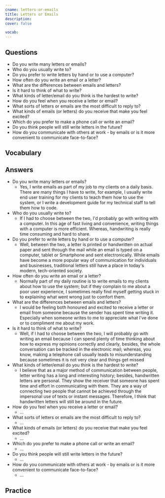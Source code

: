 ```yaml
---
cname: letters-or-emails
title: Letters or Emails
description: 
cover: false

vocab:
---
```

<banner></banner>

## Questions

- Do you write many letters or emails?
- Who do you usually write to?
- Do you prefer to write letters by hand or to use a computer?
- How often do you write an email or a letter?
- What are the differences between emails and letters?
- Is it hard to think of what to write?
- What kinds of letter&#x2F;email do you think is the hardest to write?
- How do you feel when you receive a letter or email?
- What sorts of letters or emails are the most difficult to reply to?
- What kinds of emails (or letters) do you receive that make you feel excited?
- Which do you prefer to make a phone call or write an email?
- Do you think people will still write letters in the future?
- How do you communicate with others at work - by emails or is it more convenient to communicate face-to-face?

## Vocabulary

<vocab-box></vocab-box>

## Answers

- Do you write many letters or emails?
  - Yes, I write emails as part of my job to my clients on a daily basis. There are many things I have to write, for example, I usually write end user training for my clients to teach them how to use the system, or I write a development guide for my technical staff to tell them how to code.
- Who do you usually write to?
  - If I had to choose between the two, I&#39;d probably go with writing with a computer. In this age of fast living and convenience, writing things with a computer is more efficient. Whereas, handwriting is really time consuming and hard to share.
- Do you prefer to write letters by hand or to use a computer?
  - Well, between the two, a letter is printed or handwritten on actual paper and sent through the mail while an email is typed on a computer, tablet or Smartphone and sent electronically. While emails have become a more popular way of communication for individuals and businesses, traditional letters still have a place in today&#39;s modern, tech-oriented society.
- How often do you write an email or a letter?
  - Normally part of my daily routine is to write emails to my clients about how to use the system; but if they complain to me about a poor user experience, I sometimes really find myself getting stuck in to explaining what went wrong just to comfort them.
- What are the differences between emails and letters?
  - I would be feeling both honoured and excited to receive a letter or email from someone because the sender has spent time writing it. Especially when someone writes to me to appreciate what I’ve done or to compliment me about my work.
- Is it hard to think of what to write?
  - Well, if I had to choose between the two, I will probably go with writing an email because I can spend plenty of time thinking about how to express my opinions correctly and clearly, besides, the whole conversation can be tracked in the electronic mail; whereas, you know, making a telephone call usually leads to misunderstanding because sometimes it is not very clear and things get missed
- What kinds of letter&#x2F;email do you think is the hardest to write?
  - I believe that as a major method of communication between people, letter writing has a long and interesting history; besides, handwritten letters are personal. They show the receiver that someone has spent time and effort in communicating with them. They are a way of connecting two people that cannot be achieved through the impersonal use of texts or instant messages. Therefore, I think that handwritten letters will still be around in the future.
- How do you feel when you receive a letter or email?
  - ...
- What sorts of letters or emails are the most difficult to reply to?
  - ...
- What kinds of emails (or letters) do you receive that make you feel excited?
  - ...
- Which do you prefer to make a phone call or write an email?
  - ...
- Do you think people will still write letters in the future?
  - ...
- How do you communicate with others at work - by emails or is it more convenient to communicate face-to-face?
  - ...

## Practice

<qrfooter></qrfooter>

